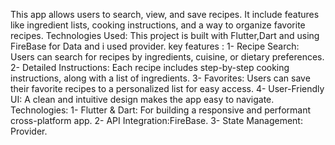 This app allows users to search, view, and save recipes. It include features like ingredient lists, cooking instructions, and a way to organize favorite recipes.
Technologies Used: This project is built with Flutter,Dart and using FireBase for Data and i used provider.
key features :
1- Recipe Search: Users can search for recipes by ingredients, cuisine, or dietary preferences.
2- Detailed Instructions: Each recipe includes step-by-step cooking instructions, along with a list of ingredients.
3- Favorites: Users can save their favorite recipes to a personalized list for easy access.
4- User-Friendly UI: A clean and intuitive design makes the app easy to navigate.
Technologies:
1- Flutter & Dart: For building a responsive and performant cross-platform app.
2- API Integration:FireBase.
3- State Management: Provider.
